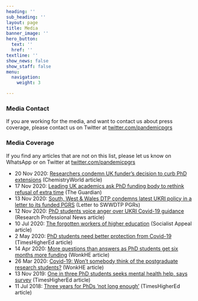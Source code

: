 ```yaml
---
heading: ''
sub_heading: ''
layout: page
title: Media
banner_image: ''
hero_button:
  text: ''
  href: ''
textline: ''
show_news: false
show_staff: false
menu:
  navigation:
    weight: 3

---
```

### Media Contact

If you are working for the media, and want to contact us about press coverage, please contact us on Twitter at [twitter.com/pandemicpgrs](http://twitter.com/pandemicpgrs)

### Media Coverage

If you find any articles that are not on this list, please let us know on WhatsApp or on Twitter at [twitter.com/pandemicpgrs](http://twitter.com/pandemicpgrs)

* 20 Nov 2020: [Researchers condemn UK funder’s decision to curb PhD extensions](https://www.chemistryworld.com/news/researchers-condemn-uk-funders-decision-to-curb-phd-extensions/4012783.article#/) (ChemistryWorld article)
* 17 Nov 2020: [Leading UK academics ask PhD funding body to rethink refusal of extra time](https://amp.theguardian.com/education/2020/nov/17/leading-uk-academics-ask-phd-funding-body-to-rethink-refusal-of-extra-time) (The Guardian)
* 13 Nov 2020: [South, West & Wales DTP condemns latest UKRI policy in a letter to its funded PGRS](https://twitter.com/PandemicPGRs/status/1327563700866322434/photo/1) (Letter to SWWDTP PGRs)
* 12 Nov 2020: [PhD students voice anger over UKRI Covid-19 guidance](https://www.ukri.org/wp-content/uploads/2020/11/UKRI-11112020-NatCenUKRICOVID-19StudentConsultation.pdf) (Research Professional News article)
* 10 Jul 2020: [The forgotten workers of higher education](https://www.ucu.org.uk/article/10802/The-Friday-email-29-May-2020) (Socialist Appeal article)
* 2 May 2020: [PhD students need better protection from Covid-19](https://www.timeshighereducation.com/opinion/phd-students-need-better-protection-covid-19) (TimesHigherEd article)
* 14 Apr 2020: [More questions than answers as PhD students get six months more funding](https://wonkhe.com/blogs/more-questions-than-answers-as-phd-students-get-six-months-more-funding/) (WonkHE article)
* 26 Mar 2020: [Covid-19: Won’t somebody think of the postgraduate research students?](https://www.timeshighereducation.com/news/three-years-phds-not-long-enough) (WonkHE article)
* 13 Nov 2019: [One in three PhD students seeks mental health help, says survey](https://www.timeshighereducation.com/news/one-three-phd-students-seeks-mental-health-help-says-survey) (TimesHigherEd article)
* 11 Jul 2018: [Three years for PhDs ‘not long enough’](https://www.timeshighereducation.com/news/three-years-phds-not-long-enough) (TimesHigherEd article)